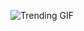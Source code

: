 
<!-- GIF_SECTION -->
![Trending GIF](https://media4.giphy.com/media/v1.Y2lkPThiYjIxNzcyeW4zcXJjZGRvODZuemI1aDVnbGI2enVjYTIzc2JveWd4bnFvcTg4MiZlcD12MV9naWZzX3NlYXJjaCZjdD1n/qgQUggAC3Pfv687qPC/giphy.gif)
<!-- END_GIF_SECTION -->
